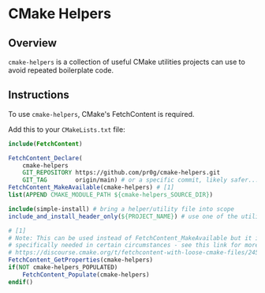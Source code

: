 # CMake Helpers

## Overview

`cmake-helpers` is a collection of useful CMake utilities projects can use to avoid repeated boilerplate code.

## Instructions

To use `cmake-helpers`, CMake's FetchContent is required.

Add this to your `CMakeLists.txt` file:

```cmake
include(FetchContent)

FetchContent_Declare(
    cmake-helpers
    GIT_REPOSITORY https://github.com/pr0g/cmake-helpers.git
    GIT_TAG        origin/main) # or a specific commit, likely safer...
FetchContent_MakeAvailable(cmake-helpers) # [1]
list(APPEND CMAKE_MODULE_PATH ${cmake-helpers_SOURCE_DIR})

include(simple-install) # bring a helper/utility file into scope
include_and_install_header_only(${PROJECT_NAME}) # use one of the utilities

# [1]
# Note: This can be used instead of FetchContent_MakeAvailable but it is only
# specifically needed in certain circumstances - see this link for more info:
# https://discourse.cmake.org/t/fetchcontent-with-loose-cmake-files/2451/4
FetchContent_GetProperties(cmake-helpers)
if(NOT cmake-helpers_POPULATED)
    FetchContent_Populate(cmake-helpers)
endif()
```
